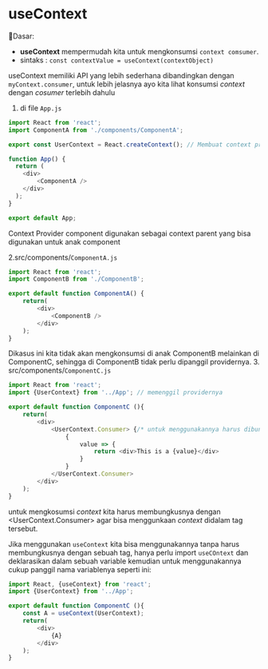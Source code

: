 # useContext

:key:Dasar:
* **useContext** mempermudah kita untuk mengkonsumsi `context comsumer`.
* sintaks : `const contextValue = useContext(contextObject)`

useContext memiliki API yang lebih sederhana dibandingkan dengan `myContext.consumer`, untuk lebih jelasnya ayo kita lihat konsumsi *context* dengan *cosumer* terlebih dahulu
1. di file `App.js`
```js
import React from 'react';
import ComponentA from './components/ComponentA';

export const UserContext = React.createContext(); // Membuat context provider

function App() {
  return (
    <div>
        <ComponentA />
    </div>
  );
}

export default App;
```
Context Provider component digunakan sebagai context parent yang bisa digunakan untuk anak component

2.src/components/`ComponentA.js`
```js
import React from 'react';
import ComponentB from './ComponentB';

export default function ComponentA() {
    return(
        <div>
            <ComponentB />
        </div>
    );
}
```
Dikasus ini kita tidak akan mengkonsumsi di anak ComponentB melainkan di ComponentC, sehingga di ComponentB tidak perlu dipanggil providernya.
3. src/components/`ComponentC.js`
```js
import React from 'react';
import {UserContext} from '../App'; // memenggil providernya

export default function ComponentC (){
    return(
        <div>
            <UserContext.Consumer> {/* untuk menggunakannya harus dibungkus dengan Consumer agar menandakan ini anak nya*/}
                {
                    value => {
                        return <div>This is a {value}</div>
                    }
                }
            </UserContext.Consumer>
        </div>
    );
}
```
untuk mengkosumsi *context* kita harus membungkusnya dengan <UserContext.Consumer> agar bisa menggunkaan *context* didalam tag tersebut.

Jika menggunakan `useContext` kita bisa menggunakannya tanpa harus membungkusnya dengan sebuah tag, hanya perlu import `useCOntext` dan deklarasikan dalam sebuah variable kemudian untuk menggunakannya cukup panggil nama variablenya seperti ini: 
```js
import React, {useContext} from 'react';
import {UserContext} from '../App';

export default function ComponentC (){
    const A = useContext(UserContext);
    return(
        <div>
            {A}
        </div>
    );
}
```
